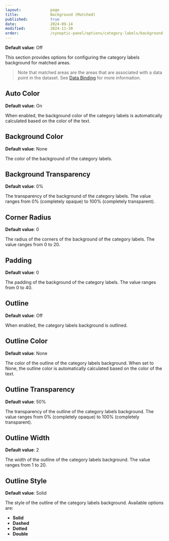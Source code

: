 ```yaml
---
layout:             page
title:              Background (Matched)
published:          true
date:               2024-09-14
modified:           2024-11-30
order:              /synoptic-panel/options/category-labels/background-matched
---
```

**Default value**: Off

This section provides options for configuring the category labels background for matched areas.

> Note that matched areas are the areas that are associated with a data point in the dataset. See [Data Binding](../../concepts/data-binding.md) for more information.

## Auto Color

**Default value**: On

When enabled, the background color of the category labels is automatically calculated based on the color of the text.

## Background Color

**Default value**: None

The color of the background of the category labels. 

## Background Transparency

**Default value**: 0%

The transparency of the background of the category labels. The value ranges from 0% (completely opaque) to 100% (completely transparent).

## Corner Radius

**Default value**: 0

The radius of the corners of the background of the category labels. The value ranges from 0 to 20.

## Padding

**Default value**: 0

The padding of the background of the category labels. The value ranges from 0 to 40.

## Outline

**Default value**: Off

When enabled, the category labels background is outlined.

## Outline Color

**Default value**: None

The color of the outline of the category labels background. When set to None, the outline color is automatically calculated based on the color of the text.

## Outline Transparency

**Default value**: 50%

The transparency of the outline of the category labels background. The value ranges from 0% (completely opaque) to 100% (completely transparent).

## Outline Width

**Default value**: 2

The width of the outline of the category labels background. The value ranges from 1 to 20.

## Outline Style

**Default value**: Solid

The style of the outline of the category labels background. Available options are:

- **Solid**
- **Dashed**
- **Dotted**
- **Double**
